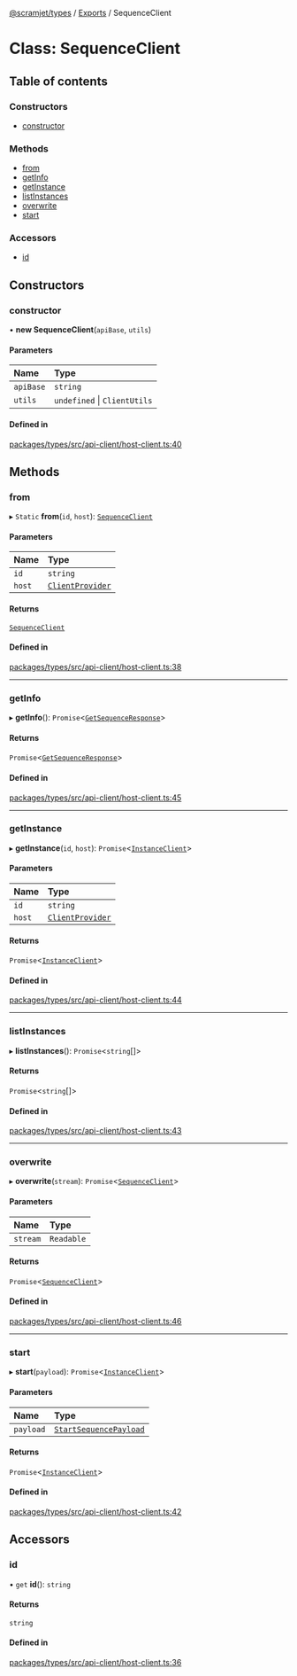 [@scramjet/types](../README.md) / [Exports](../modules.md) / SequenceClient

# Class: SequenceClient

## Table of contents

### Constructors

- [constructor](SequenceClient.md#constructor)

### Methods

- [from](SequenceClient.md#from)
- [getInfo](SequenceClient.md#getinfo)
- [getInstance](SequenceClient.md#getinstance)
- [listInstances](SequenceClient.md#listinstances)
- [overwrite](SequenceClient.md#overwrite)
- [start](SequenceClient.md#start)

### Accessors

- [id](SequenceClient.md#id)

## Constructors

### constructor

• **new SequenceClient**(`apiBase`, `utils`)

#### Parameters

| Name | Type |
| :------ | :------ |
| `apiBase` | `string` |
| `utils` | `undefined` \| `ClientUtils` |

#### Defined in

[packages/types/src/api-client/host-client.ts:40](https://github.com/scramjetorg/transform-hub/blob/HEAD/packages/types/src/api-client/host-client.ts#L40)

## Methods

### from

▸ `Static` **from**(`id`, `host`): [`SequenceClient`](SequenceClient.md)

#### Parameters

| Name | Type |
| :------ | :------ |
| `id` | `string` |
| `host` | [`ClientProvider`](ClientProvider.md) |

#### Returns

[`SequenceClient`](SequenceClient.md)

#### Defined in

[packages/types/src/api-client/host-client.ts:38](https://github.com/scramjetorg/transform-hub/blob/HEAD/packages/types/src/api-client/host-client.ts#L38)

___

### getInfo

▸ **getInfo**(): `Promise`<[`GetSequenceResponse`](../modules/STHRestAPI.md#getsequenceresponse)\>

#### Returns

`Promise`<[`GetSequenceResponse`](../modules/STHRestAPI.md#getsequenceresponse)\>

#### Defined in

[packages/types/src/api-client/host-client.ts:45](https://github.com/scramjetorg/transform-hub/blob/HEAD/packages/types/src/api-client/host-client.ts#L45)

___

### getInstance

▸ **getInstance**(`id`, `host`): `Promise`<[`InstanceClient`](InstanceClient.md)\>

#### Parameters

| Name | Type |
| :------ | :------ |
| `id` | `string` |
| `host` | [`ClientProvider`](ClientProvider.md) |

#### Returns

`Promise`<[`InstanceClient`](InstanceClient.md)\>

#### Defined in

[packages/types/src/api-client/host-client.ts:44](https://github.com/scramjetorg/transform-hub/blob/HEAD/packages/types/src/api-client/host-client.ts#L44)

___

### listInstances

▸ **listInstances**(): `Promise`<`string`[]\>

#### Returns

`Promise`<`string`[]\>

#### Defined in

[packages/types/src/api-client/host-client.ts:43](https://github.com/scramjetorg/transform-hub/blob/HEAD/packages/types/src/api-client/host-client.ts#L43)

___

### overwrite

▸ **overwrite**(`stream`): `Promise`<[`SequenceClient`](SequenceClient.md)\>

#### Parameters

| Name | Type |
| :------ | :------ |
| `stream` | `Readable` |

#### Returns

`Promise`<[`SequenceClient`](SequenceClient.md)\>

#### Defined in

[packages/types/src/api-client/host-client.ts:46](https://github.com/scramjetorg/transform-hub/blob/HEAD/packages/types/src/api-client/host-client.ts#L46)

___

### start

▸ **start**(`payload`): `Promise`<[`InstanceClient`](InstanceClient.md)\>

#### Parameters

| Name | Type |
| :------ | :------ |
| `payload` | [`StartSequencePayload`](../modules/STHRestAPI.md#startsequencepayload) |

#### Returns

`Promise`<[`InstanceClient`](InstanceClient.md)\>

#### Defined in

[packages/types/src/api-client/host-client.ts:42](https://github.com/scramjetorg/transform-hub/blob/HEAD/packages/types/src/api-client/host-client.ts#L42)

## Accessors

### id

• `get` **id**(): `string`

#### Returns

`string`

#### Defined in

[packages/types/src/api-client/host-client.ts:36](https://github.com/scramjetorg/transform-hub/blob/HEAD/packages/types/src/api-client/host-client.ts#L36)
